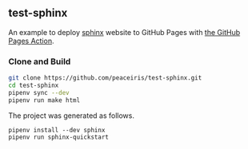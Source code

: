## test-sphinx

An example to deploy [sphinx](https://www.sphinx-doc.org/) website to GitHub Pages with [the GitHub Pages Action](https://github.com/peaceiris/actions-gh-pages).
### Clone and Build

```sh
git clone https://github.com/peaceiris/test-sphinx.git
cd test-sphinx
pipenv sync --dev
pipenv run make html
```

The project was generated as follows.

```
pipenv install --dev sphinx
pipenv run sphinx-quickstart
```
